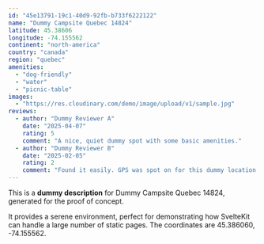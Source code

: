 ```yaml
---
id: "45e13791-19c1-40d9-92fb-b733f6222122"
name: "Dummy Campsite Quebec 14824"
latitude: 45.38606
longitude: -74.155562
continent: "north-america"
country: "canada"
region: "quebec"
amenities:
  - "dog-friendly"
  - "water"
  - "picnic-table"
images:
  - "https://res.cloudinary.com/demo/image/upload/v1/sample.jpg"
reviews:
  - author: "Dummy Reviewer A"
    date: "2025-04-07"
    rating: 5
    comment: "A nice, quiet dummy spot with some basic amenities."
  - author: "Dummy Reviewer B"
    date: "2025-02-05"
    rating: 2
    comment: "Found it easily. GPS was spot on for this dummy location."
---
```


This is a **dummy description** for Dummy Campsite Quebec 14824, generated for the proof of concept.

It provides a serene environment, perfect for demonstrating how SvelteKit can handle a large number of static pages. The coordinates are 45.386060, -74.155562.
